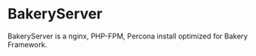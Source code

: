 BakeryServer
============

BakeryServer is a nginx, PHP-FPM, Percona install optimized for Bakery Framework.
